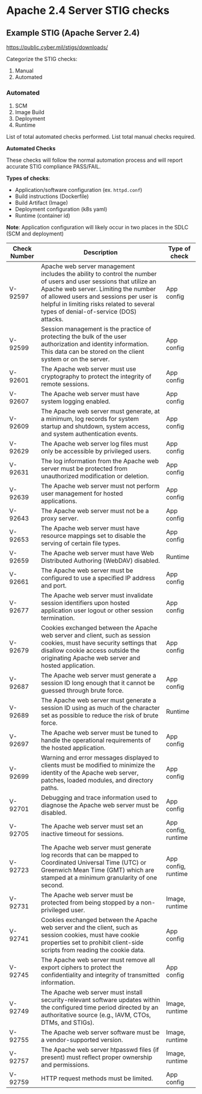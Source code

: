 # Apache 2.4 Server STIG checks

## Example STIG (Apache Server 2.4)

https://public.cyber.mil/stigs/downloads/

Categorize the STIG checks:

1. Manual
2. Automated

### Automated

1. SCM
2. Image Build
3. Deployment
4. Runtime

List of total automated checks performed.
List total manual checks required.

**Automated Checks**

These checks will follow the normal automation process and will report accurate STIG compliance PASS/FAIL.

**Types of checks**: 

- Application/software configuration (ex. `httpd.conf`)
- Build instructions (Dockerfile)
- Build Artifact (Image)
- Deployment configuration (k8s yaml)
- Runtime (container id)

**Note**: Application configuration will likely occur in two places in the SDLC (SCM and deployment)
                                                                                

| Check Number | Description | Type of check |
|-----------------|------------------------------------------------------------------------------------------------------------------------------------------------------------------------------------------------------------------------------------|--------------------|
| V-92597      | Apache web server management includes the ability to control the number of users and user sessions that utilize an Apache web server. Limiting the number of allowed users and sessions per user is helpful in limiting risks related to several types of denial-of-service (DOS) attacks. | App config |
| V-92599      | Session management is the practice of protecting the bulk of the user authorization and identity information. This data can be stored on the client system or on the server.                                                                                                               | App config |
| V-92601      | The Apache web server must use cryptography to protect the integrity of remote sessions.                                                                                                                                                                                                   | App config |
| V-92607      | The Apache web server must have system logging enabled.                                                                                                                                                                                                                                    | App config |
| V-92609      | The Apache web server must generate, at a minimum, log records for system startup and shutdown, system access, and system authentication events.                                                                                                                                           | App config |
| V-92629      | The Apache web server log files must only be accessible by privileged users.                                                                                                                                                                                                               | App config |
| V-92631      | The log information from the Apache web server must be protected from unauthorized modification or deletion.                                                                                                                                                                               | App config |
| V-92639      | The Apache web server must not perform user management for hosted applications.                                                                                                                                                                                                            | App config |
| V-92643      | The Apache web server must not be a proxy server.                                                                                                                                                                                                                                          | App config |
| V-92653      | The Apache web server must have resource mappings set to disable the serving of certain file types.                                                                                                                                                                                        | App config |
| V-92659      | The Apache web server must have Web Distributed Authoring (WebDAV) disabled.                                                                                                                                                                                                               | Runtime |
| V-92661      | The Apache web server must be configured to use a specified IP address and port.                                                                                                                                                                                                           | App config |
| V-92677      | The Apache web server must invalidate session identifiers upon hosted application user logout or other session termination.                                                                                                                                                                | App config |
| V-92679      | Cookies exchanged between the Apache web server and client, such as session cookies, must have security settings that disallow cookie access outside the originating Apache web server and hosted application.                                                                             | App config |
| V-92687      | The Apache web server must generate a session ID long enough that it cannot be guessed through brute force.                                                                                                                                                                                | App config |
| V-92689      | The Apache web server must generate a session ID using as much of the character set as possible to reduce the risk of brute force.                                                                                                                                                         | Runtime |
| V-92697      | The Apache web server must be tuned to handle the operational requirements of the hosted application.                                                                                                                                                                                      | App config |
| V-92699      | Warning and error messages displayed to clients must be modified to minimize the identity of the Apache web server, patches, loaded modules, and directory paths.                                                                                                                          | App config |
| V-92701      | Debugging and trace information used to diagnose the Apache web server must be disabled.                                                                                                                                                                                                   | App config |
| V-92705      | The Apache web server must set an inactive timeout for sessions.                                                                                                                                                                                                                           | App config, runtime |
| V-92723      | The Apache web server must generate log records that can be mapped to Coordinated Universal Time (UTC) or Greenwich Mean Time (GMT) which are stamped at a minimum granularity of one second.                                                                                              | App config, runtime |
| V-92731      | The Apache web server must be protected from being stopped by a non-privileged user.                                                                                                                                                                                                       | Image, runtime |
| V-92741      | Cookies exchanged between the Apache web server and the client, such as session cookies, must have cookie properties set to prohibit client-side scripts from reading the cookie data.                                                                                                     | App config |
| V-92745      | The Apache web server must remove all export ciphers to protect the confidentiality and integrity of transmitted information.                                                                                                                                                              | App config |
| V-92749      | The Apache web server must install security-relevant software updates within the configured time period directed by an authoritative source (e.g., IAVM, CTOs, DTMs, and STIGs).                                                                                                           | Image, runtime |
| V-92755      | The Apache web server software must be a vendor-supported version.                                                                                                                                                                                                                         | Image, runtime |
| V-92757      | The Apache web server htpasswd files (if present) must reflect proper ownership and permissions.                                                                                                                                                                                           | Image, runtime |
| V-92759      | HTTP request methods must be limited.                                                                                                                                                                                                                                                      | App config |